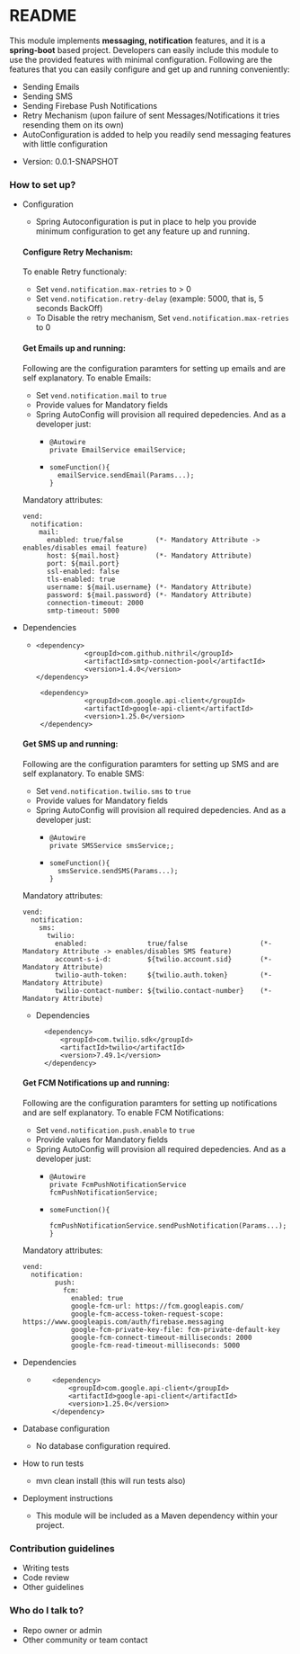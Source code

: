 # README #
This module implements <b>messaging, notification</b> features, and it is a <b>spring-boot</b> based project.
Developers can easily include this module to use the provided features with minimal configuration.
Following are the features that you can easily configure and get up and running conveniently:

- Sending Emails
- Sending SMS
- Sending Firebase Push Notifications 
- Retry Mechanism (upon failure of sent Messages/Notifications it tries resending them on its own)
- AutoConfiguration is added to help you readily send messaging features with little configuration

* Version: 0.0.1-SNAPSHOT

### How to set up? ###
* Configuration
  * Spring Autoconfiguration is put in place to help you provide minimum configuration to
  get any feature up and running.
  
  #### Configure Retry Mechanism:
  To enable Retry functionaly:
    - Set `vend.notification.max-retries` to > 0
    - Set `vend.notification.retry-delay` (example: 5000, that is, 5 seconds BackOff)
    - To Disable the retry mechanism, Set `vend.notification.max-retries` to 0
  
  #### Get Emails up and running:
  Following are the configuration paramters for setting up emails and are self explanatory.
  To enable Emails:
  - Set `vend.notification.mail` to `true`
  - Provide values for Mandatory fields
  - Spring AutoConfig will provision all required depedencies. And as a developer just:
    * ```
      @Autowire
      private EmailService emailService;
      ```
    * ```
      someFunction(){
        emailService.sendEmail(Params...);
      }
      ```
  Mandatory attributes:
  ```
  vend:
    notification:
      mail:
        enabled: true/false        (*- Mandatory Attribute -> enables/disables email feature)
        host: ${mail.host}         (*- Mandatory Attribute)
        port: ${mail.port}
        ssl-enabled: false
        tls-enabled: true
        username: ${mail.username} (*- Mandatory Attribute)
        password: ${mail.password} (*- Mandatory Attribute)
        connection-timeout: 2000
        smtp-timeout: 5000
  ```
* Dependencies
  * ```
    <dependency>
                <groupId>com.github.nithril</groupId>
                <artifactId>smtp-connection-pool</artifactId>
                <version>1.4.0</version>
    </dependency>
    
     <dependency>
                <groupId>com.google.api-client</groupId>
                <artifactId>google-api-client</artifactId>
                <version>1.25.0</version>
     </dependency>
    ```
  #### Get SMS up and running:
  Following are the configuration paramters for setting up SMS and are self explanatory.
    To enable SMS:
    - Set `vend.notification.twilio.sms` to `true`
    - Provide values for Mandatory fields
    - Spring AutoConfig will provision all required depedencies. And as a developer just:
      * ```
        @Autowire
        private SMSService smsService;;
        ```
      * ```
        someFunction(){
          smsService.sendSMS(Params...);
        }
        ```
    Mandatory attributes:
    ```
    vend:
      notification:
        sms:
          twilio:
            enabled:               true/false                  (*- Mandatory Attribute -> enables/disables SMS feature)
            account-s-i-d:         ${twilio.account.sid}       (*- Mandatory Attribute)
            twilio-auth-token:     ${twilio.auth.token}        (*- Mandatory Attribute)
            twilio-contact-number: ${twilio.contact-number}    (*- Mandatory Attribute)
    ```
  * Dependencies
      ```
        <dependency>
            <groupId>com.twilio.sdk</groupId>
            <artifactId>twilio</artifactId>
            <version>7.49.1</version>
        </dependency>
      ```
  #### Get FCM Notifications up and running:
  Following are the configuration paramters for setting up notifications and are self explanatory.
  To enable FCM Notifications:
  - Set `vend.notification.push.enable` to `true`
  - Provide values for Mandatory fields
  - Spring AutoConfig will provision all required depedencies. And as a developer just:
    * ```
      @Autowire
      private FcmPushNotificationService fcmPushNotificationService;
      ```
    * ```
      someFunction(){
        fcmPushNotificationService.sendPushNotification(Params...);
      }
      ```
  Mandatory attributes:
  ```
  vend:
    notification:
          push:
            fcm:
              enabled: true
              google-fcm-url: https://fcm.googleapis.com/
              google-fcm-access-token-request-scope: https://www.googleapis.com/auth/firebase.messaging
              google-fcm-private-key-file: fcm-private-default-key
              google-fcm-connect-timeout-milliseconds: 2000
              google-fcm-read-timeout-milliseconds: 5000
  ```
* Dependencies
  * ```
        <dependency>
            <groupId>com.google.api-client</groupId>
            <artifactId>google-api-client</artifactId>
            <version>1.25.0</version>
        </dependency>
    ```
* Database configuration
  * No database configuration required.
* How to run tests
  * mvn clean install (this will run tests also)
* Deployment instructions
  * This module will be included as a Maven dependency within your project.

### Contribution guidelines ###

* Writing tests
* Code review
* Other guidelines

### Who do I talk to? ###

* Repo owner or admin
* Other community or team contact
